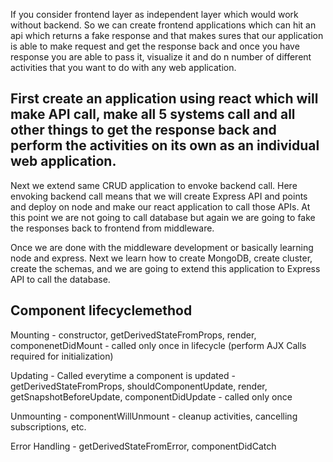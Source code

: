If you consider frontend layer as independent layer which would work without backend. So we can create frontend applications which can hit an api which returns a fake response and that makes sures that our application is able to make request and get the response back and once you have response you are able to pass it, visualize it and do n number of different activities that you want to do with any web application.

## First create an application using react which will make API call, make all 5 systems call and all other things to get the response back and perform the activities on its own as an individual web application.

Next we extend same CRUD application to envoke backend call. Here envoking backend call means that we will create Express API and points and deploy on node and make our react application to call those APIs. At this point we are not going to call database but again we are going to fake the responses back to frontend from middleware. 

Once we are done with the middleware development or basically learning node and express. Next we learn how to create MongoDB, create cluster, create the schemas, and we are going to extend this application to Express API to call the database.


## Component lifecyclemethod 
Mounting - constructor, getDerivedStateFromProps, render, componenetDidMount - called only once in lifecycle (perform AJX Calls required for initialization)

Updating - Called everytime a component is updated - getDerivedStateFromProps, shouldComponentUpdate, render, getSnapshotBeforeUpdate, componentDidUpdate - called only once 

Unmounting - componentWillUnmount - cleanup activities, cancelling subscriptions, etc.

Error Handling - getDerivedStateFromError, componentDidCatch

